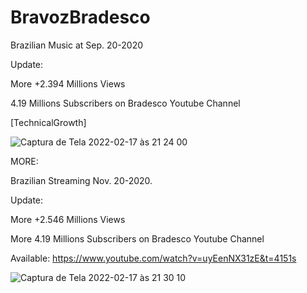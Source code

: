 # BravozBradesco
Brazilian Music at Sep. 20-2020


Update:

More +2.394 Millions Views 

4.19 Millions Subscribers on Bradesco Youtube Channel


[TechnicalGrowth]


![Captura de Tela 2022-02-17 às 21 24 00](https://user-images.githubusercontent.com/70990288/154594173-05bd5389-5c4d-40a4-b9be-4809edf59433.png)



MORE:


Brazilian Streaming Nov. 20-2020.


Update: 


More +2.546 Millions Views 


More 4.19 Millions Subscribers on Bradesco Youtube Channel


Available: https://www.youtube.com/watch?v=uyEenNX31zE&t=4151s


![Captura de Tela 2022-02-17 às 21 30 10](https://user-images.githubusercontent.com/70990288/154594637-69d40a4d-5a70-4313-9ba4-bb21771a21d7.png)

